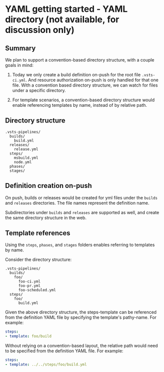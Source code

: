 # YAML getting started - YAML directory (not available, for discussion only)

## Summary

We plan to support a convention-based directory structure, with a couple goals in mind:

1. Today we only create a build definition on-push for the root file `.vsts-ci.yml`. And resource authorization on-push is only handled for that one file. With a convention based
directory structure, we can watch for files under a specific directory.

2. For template scenarios, a convention-based directory structure would enable referencing templates by name, instead of by relative path.

## Directory structure

```
.vsts-pipelines/
  builds/
    build.yml
  releases/
    release.yml
  steps/
    msbuild.yml
    node.yml
  phases/
  stages/
```

## Definition creation on-push

On push, builds or releases would be created for yml files under the `builds` and `releases` directories.
The file names represent the definition name.

Subdirectories under `builds` and `releases` are supported as well, and create the same directory
structure in the web.

## Template references

Using the `steps`, `phases`, and `stages` folders enables referring to templates by name.

Consider the directory structure:

```
.vsts-pipelines/
  builds/
    foo/
      foo-ci.yml
      foo-pr.yml
      foo-scheduled.yml
  steps/
    foo/
      build.yml
```

Given the above directory structure, the steps-template can be referenced from the definition YAML file
by specifying the template's pathy-name. For example:

```yaml
steps:
- template: foo/build
```

Without relying on a convention-based layout, the relative path would need to be specified from the
definition YAML file. For example:

```yaml
steps:
- template: ../../steps/foo/build.yml
```